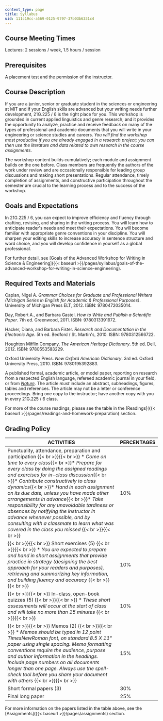 ```yaml
---
content_type: page
title: Syllabus
uid: 111c19cc-a569-0125-9797-37b03b6331c4
---
```


Course Meeting Times
--------------------

Lectures: 2 sessions / week, 1.5 hours / session

Prerequisites
-------------

A placement test and the permission of the instructor.

Course Description
------------------

If you are a junior, senior or graduate student in the sciences or engineering at MIT and if your English skills are advanced but your writing needs further development, 21G.225 / 6 is the right place for you. This workshop is grounded in current applied linguistics and genre research; and it provides the opportunity to analyze, practice and receive feedback on many of the types of professional and academic documents that you will write in your engineering or science studies and careers. _You will find the workshop most productive if you are already engaged in a research project; you can then use the literature and data related to own research in the course assignments_.

The workshop content builds cumulatively; each module and assignment builds on the one before. Class members are frequently the authors of the work under review and are occasionally responsible for leading group discussions and making short presentations. Regular attendance, timely completion of assignments, and constructive participation throughout the semester are crucial to the learning process and to the success of the workshop.

Goals and Expectations
----------------------

In 21G.225 / 6, you can expect to improve efficiency and fluency through drafting, revising, and sharing in the writing process. You will learn how to anticipate reader's needs and meet their expectations. You will become familiar with appropriate genre conventions in your discipline. You will sharpen your editing skills to increase accuracy in sentence structure and word choice, and you will develop confidence in yourself as a global professional.

For further detail, see [Goals of the Advanced Workshop for Writing in Science & Engineering]({{< baseurl >}}/pages/syllabus/goals-of-the-advanced-workshop-for-writing-in-science-engineering).

Required Texts and Materials
----------------------------

Caplan, Nigel A. _Grammar Choices for Graduate and Professional Writers (Michigan Series in English for Academic & Professional Purposes)_. University of Michigan Press ELT, 2012. ISBN: 9780472035014.

Day, Robert A., and Barbara Gastel. _How to Write and Publish a Scientific Paper_. 7th ed. Greenwood, 2011. ISBN: 9780313391972.

Hacker, Diana, and Barbara Fister. _Research and Documentation in the Electronic Age_. 5th ed. Bedford / St. Martin's, 2010. ISBN: 9780312566722.

Houghton Mifflin Company. _The American Heritage Dictionary_. 5th ed. Dell, 2012. ISBN: 9780553583229.

Oxford University Press. _New Oxford American Dictionary_. 3rd ed. Oxford University Press, 2010. ISBN: 9780195392883.

A published formal, academic article, or model paper, reporting on research from a respected English language, refereed academic journal in your field, or from [_Nature_](http://www.nature.com/nature/index.html). The article _must_ include an abstract, subheadings, figures, tables and references. The article may not be a letter or conference proceedings. Bring one copy to the instructor; have another copy with you in every 21G.225 / 6 class.

For more of the course readings, please see the table in the [Readings]({{< baseurl >}}/pages/readings-and-homework-preparation) section.

Grading Policy
--------------

| ACTIVITIES | PERCENTAGES |
| --- | --- |
| Punctuality, attendance, preparation and participation {{< br >}}{{< br >}} *   _Come on time to every class_{{< br >}}*   _Prepare for every class by doing the assigned readings and exercises for in-class discussion_{{< br >}}*   _Contribute constructively to class dynamics_{{< br >}}*   _Hand in each assignment on its due date, unless you have made other arrangements in advance_{{< br >}}*   _Take responsibility for any unavoidable tardiness or absences by notifying the instructor in advance whenever possible, and by consulting with a classmate to learn what was covered in the class you missed_ {{< br >}}{{< br >}}  | 10% |
|  {{< br >}}{{< br >}} Short exercises (5) {{< br >}}{{< br >}} *   _You are expected to prepare and hand in short assignments that provide practice in strategy (designing the best approach for your readers and purposes), retrieving and summarizing key information, and building fluency and accuracy_ {{< br >}}{{< br >}}  | 10% |
|  {{< br >}}{{< br >}} In-class, open-book quizzes (5) {{< br >}}{{< br >}} *   _These short assessments will occur at the start of class and will take no more than 15 minutes_ {{< br >}}{{< br >}}  | 10% |
|  {{< br >}}{{< br >}} Memos (2) {{< br >}}{{< br >}} *   _Memos should be typed in 12 point TimesNewRoman font, on standard 8.5 X 11" paper using single spacing. Memo formatting conventions require the audience, purpose and author information in the headings. Include page numbers on all documents longer than one page. Always use the spell-check tool before you share your document with others_ {{< br >}}{{< br >}}  | 15% |
| Short formal papers (3) | 30% |
| Final long paper | 25% 

For more information on the papers listed in the table above, see the [Assignments]({{< baseurl >}}/pages/assignments) section.